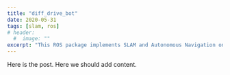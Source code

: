 ```yaml
---
title: "diff_drive_bot"
date: 2020-05-31
tags: [slam, ros]
# header:
  #  image: ""
excerpt: "This ROS package implements SLAM and Autonomous Navigation on a custom 2 wheeled differential drive robot"
---
```


Here is the post. Here we should add content. 